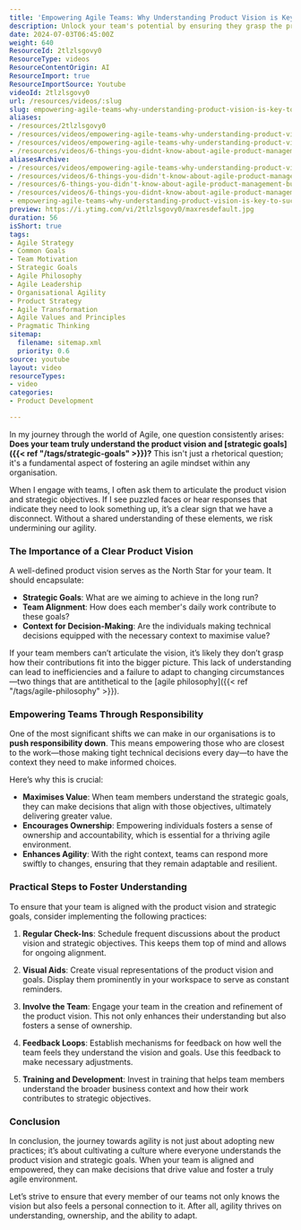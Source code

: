 ```yaml
---
title: 'Empowering Agile Teams: Why Understanding Product Vision is Key to Success'
description: Unlock your team's potential by ensuring they grasp the product vision and strategic goals. Discover practical steps to foster alignment and agility!
date: 2024-07-03T06:45:00Z
weight: 640
ResourceId: 2tlzlsgovy0
ResourceType: videos
ResourceContentOrigin: AI
ResourceImport: true
ResourceImportSource: Youtube
videoId: 2tlzlsgovy0
url: /resources/videos/:slug
slug: empowering-agile-teams-why-understanding-product-vision-is-key-to-success-2tlzlsgovy0
aliases:
- /resources/2tlzlsgovy0
- /resources/videos/empowering-agile-teams-why-understanding-product-vision-is-key-to-success-2tlzlsgovy0
- /resources/videos/empowering-agile-teams-why-understanding-product-vision-is-key-to-success
- /resources/videos/6-things-you-didnt-know-about-agile-product-management-but-really-should-part-2
aliasesArchive:
- /resources/videos/empowering-agile-teams-why-understanding-product-vision-is-key-to-success
- /resources/videos/6-things-you-didn't-know-about-agile-product-management-but-really-should-part-2
- /resources/6-things-you-didn't-know-about-agile-product-management-but-really-should-part-2
- /resources/videos/6-things-you-didnt-know-about-agile-product-management-but-really-should-part-2
- empowering-agile-teams-why-understanding-product-vision-is-key-to-success-2tlzlsgovy0
preview: https://i.ytimg.com/vi/2tlzlsgovy0/maxresdefault.jpg
duration: 56
isShort: true
tags:
- Agile Strategy
- Common Goals
- Team Motivation
- Strategic Goals
- Agile Philosophy
- Agile Leadership
- Organisational Agility
- Product Strategy
- Agile Transformation
- Agile Values and Principles
- Pragmatic Thinking
sitemap:
  filename: sitemap.xml
  priority: 0.6
source: youtube
layout: video
resourceTypes:
- video
categories:
- Product Development

---
```

In my journey through the world of Agile, one question consistently arises: **Does your team truly understand the product vision and [strategic goals]({{< ref "/tags/strategic-goals" >}})?** This isn't just a rhetorical question; it's a fundamental aspect of fostering an agile mindset within any organisation. 

When I engage with teams, I often ask them to articulate the product vision and strategic objectives. If I see puzzled faces or hear responses that indicate they need to look something up, it’s a clear sign that we have a disconnect. Without a shared understanding of these elements, we risk undermining our agility. 

### The Importance of a Clear Product Vision

A well-defined product vision serves as the North Star for your team. It should encapsulate:

- **Strategic Goals**: What are we aiming to achieve in the long run?
- **Team Alignment**: How does each member's daily work contribute to these goals?
- **Context for Decision-Making**: Are the individuals making technical decisions equipped with the necessary context to maximise value?

If your team members can’t articulate the vision, it’s likely they don’t grasp how their contributions fit into the bigger picture. This lack of understanding can lead to inefficiencies and a failure to adapt to changing circumstances—two things that are antithetical to the [agile philosophy]({{< ref "/tags/agile-philosophy" >}}).

### Empowering Teams Through Responsibility

One of the most significant shifts we can make in our organisations is to **push responsibility down**. This means empowering those who are closest to the work—those making tight technical decisions every day—to have the context they need to make informed choices. 

Here’s why this is crucial:

- **Maximises Value**: When team members understand the strategic goals, they can make decisions that align with those objectives, ultimately delivering greater value.
- **Encourages Ownership**: Empowering individuals fosters a sense of ownership and accountability, which is essential for a thriving agile environment.
- **Enhances Agility**: With the right context, teams can respond more swiftly to changes, ensuring that they remain adaptable and resilient.

### Practical Steps to Foster Understanding

To ensure that your team is aligned with the product vision and strategic goals, consider implementing the following practices:

1. **Regular Check-Ins**: Schedule frequent discussions about the product vision and strategic objectives. This keeps them top of mind and allows for ongoing alignment.
   
2. **Visual Aids**: Create visual representations of the product vision and goals. Display them prominently in your workspace to serve as constant reminders.

3. **Involve the Team**: Engage your team in the creation and refinement of the product vision. This not only enhances their understanding but also fosters a sense of ownership.

4. **Feedback Loops**: Establish mechanisms for feedback on how well the team feels they understand the vision and goals. Use this feedback to make necessary adjustments.

5. **Training and Development**: Invest in training that helps team members understand the broader business context and how their work contributes to strategic objectives.

### Conclusion

In conclusion, the journey towards agility is not just about adopting new practices; it’s about cultivating a culture where everyone understands the product vision and strategic goals. When your team is aligned and empowered, they can make decisions that drive value and foster a truly agile environment. 

Let’s strive to ensure that every member of our teams not only knows the vision but also feels a personal connection to it. After all, agility thrives on understanding, ownership, and the ability to adapt.
